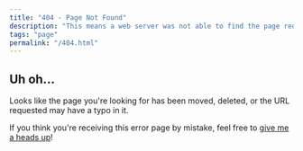 ```yaml
---
title: "404 - Page Not Found"
description: "This means a web server was not able to find the page requested."
tags: "page"
permalink: "/404.html"
---
```


## Uh oh...

Looks like the page you're looking for has been moved, deleted, or the URL requested may have a typo in it.

If you think you're receiving this error page by mistake, feel free to [give me a heads up](/contact/)!
